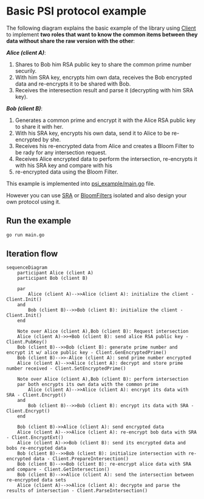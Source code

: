 # Basic PSI protocol example

The following diagram explains the basic example of the library using [Client](/pkg/client/client.go) to implement **two roles that want to know the common items between they data without share the raw version with the other**:

**_Alice (client A)_**:
 1. Shares to Bob him RSA public key to share the common prime number securily.
 2. With him SRA key, encrypts him own data, receives the Bob encrypted data and re-encrypts it to be shared with Bob.
 3. Receives the interesection result and parse it (decrypting with him SRA key).

**_Bob (client B)_**:
 1. Generates a common prime and encrypt it with the Alice RSA public key to share it with her.
 2. With his SRA key, encrypts his own data, send it to Alice to be re-encrypted by she.
 3. Receives his re-encrypted data from Alice and creates a Bloom Filter to be rady for any intersection request.
 4. Receives Alice encrypted data to perform the intersection, re-encrypts it with his SRA key and compare with his 
 5. re-encrypted data using the Bloom Filter.
 
 This example is implemented into [psi_example/main.go](./main.go.go) file.

However you can use [SRA](/pkg/sra/sra.go) or [BloomFilters](/pkg/bloomfilter/bloomfilter.go) isolated and also design your own protocol using it.

## Run the example

```sh
go run main.go
```

## Iteration flow

```mermaid
sequenceDiagram
    participant Alice (client A)
    participant Bob (client B)

    par
        Alice (client A)-->>Alice (client A): initialize the client - Client.Init()
    and
        Bob (client B)-->>Bob (client B): initialize the client - Client.Init()
    end

    Note over Alice (client A),Bob (client B): Request intersection
    Alice (client A)->>+Bob (client B): send alice RSA public key - Client.PubKey()
    Bob (client B)-->>Bob (client B): generate prime number and encrypt it w/ alice public key - Client.GenEncryptedPrime()
    Bob (client B)-->>-Alice (client A): send prime number encrypted
    Alice (client A)-->>Alice (client A): decrypt and store prime number received - Client.SetEncryptedPrime()

    Note over Alice (client A),Bob (client B): perform intersection
    par both encrypts its own data with the common prime
        Alice (client A)-->>Alice (client A): encrypt its data with SRA - Client.Encrypt()
    and
        Bob (client B)-->>Bob (client B): encrypt its data with SRA - Client.Encrypt()
    end

    Bob (client B)->>Alice (client A): send encrypted data
    Alice (client A)-->>Alice (client A): re-encrypt bob data with SRA - Client.EncryptExt()
    Alice (client A)->>Bob (client B): send its encrypted data and bobs re-encrypted data
    Bob (client B)-->>Bob (client B): initialize intersection with re-encrypted data - Client.PrepareIntersection()
    Bob (client B)-->>Bob (client B): re-encrypt alice data with SRA and compare - Client.GetIntersection()
    Bob (client B)-->>Alice (client A): send the intersection between re-encrypted data sets
    Alice (client A)-->>Alice (client A): decrypte and parse the results of intersection - Client.ParseIntersection()
```